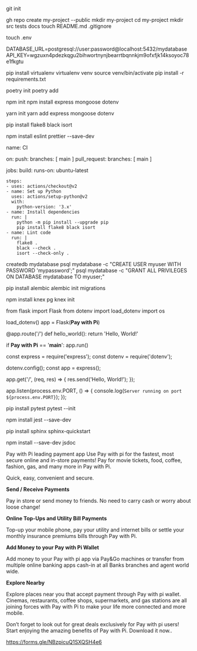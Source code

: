
git init

gh repo create my-project --public
mkdir my-project
cd my-project
mkdir src tests docs
touch README.md .gitignore

touch .env

DATABASE_URL=postgresql://user:password@localhost:5432/mydatabase
API_KEY=wgzuxn4pdezkqgu2bihwortnynjbearrtbqnnkjm9ofxfjk14ksoyoc78e1fkgtu

pip install virtualenv
virtualenv venv
source venv/bin/activate
pip install -r requirements.txt

poetry init
poetry add <dependency>

npm init
npm install express mongoose dotenv

yarn init
yarn add express mongoose dotenv

pip install flake8 black isort

npm install eslint prettier --save-dev

name: CI

on:
  push:
    branches: [ main ]
  pull_request:
    branches: [ main ]

jobs:
  build:
    runs-on: ubuntu-latest

    steps:
    - uses: actions/checkout@v2
    - name: Set up Python
      uses: actions/setup-python@v2
      with:
        python-version: '3.x'
    - name: Install dependencies
      run: |
        python -m pip install --upgrade pip
        pip install flake8 black isort
    - name: Lint code
      run: |
        flake8 .
        black --check .
        isort --check-only .

createdb mydatabase
psql mydatabase -c "CREATE USER myuser WITH PASSWORD 'mypassword';"
psql mydatabase -c "GRANT ALL PRIVILEGES ON DATABASE mydatabase TO myuser;"

pip install alembic
alembic init migrations

npm install knex pg
knex init

from flask import Flask
from dotenv import load_dotenv
import os

load_dotenv()
app = Flask(__Pay with Pi__)

@app.route('/')
def hello_world():
    return 'Hello, World!'

if __Pay with Pi__ == '__main__':
    app.run()

const express = require('express');
const dotenv = require('dotenv');

dotenv.config();
const app = express();

app.get('/', (req, res) => {
    res.send('Hello, World!');
});

app.listen(process.env.PORT, () => {
    console.log(`Server running on port ${process.env.PORT}`);
});

pip install pytest
pytest --init

npm install jest --save-dev

pip install sphinx
sphinx-quickstart

npm install --save-dev jsdoc

Pay with Pi leading payment app
Use Pay with pi for the fastest, most secure online and in-store payments! Pay for movie tickets, food, coffee, fashion, gas, and many more in Pay with Pi.

Quick, easy, convenient and secure.

**Send / Receive Payments**

Pay in store or send money to friends. No need to carry cash or worry about loose change!

**Online Top-Ups and Utility Bill Payments**

Top-up your mobile phone, pay your utility and internet bills or settle your monthly insurance premiums bills through Pay with Pi.

**Add Money to your Pay with Pi Wallet**

Add money to your Pay with pi app via Pay&Go machines or transfer from multiple online banking apps cash-in at all Banks branches and agent world wide.

**Explore Nearby**

Explore places near you that accept payment through Pay with pi wallet. Cinemas, restaurants, coffee shops, supermarkets, and gas stations are all joining forces with Pay with Pi to make your life more connected and more mobile.

Don’t forget to look out for great deals exclusively for Pay with pi users! Start enjoying the amazing benefits of Pay with Pi. Download it now..


https://forms.gle/NBzpicuQ1SXQSH4e6

